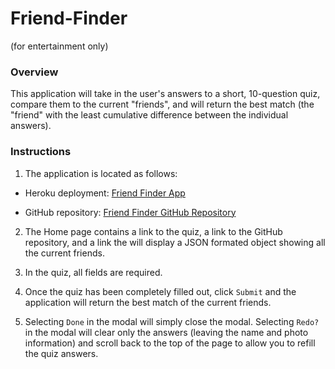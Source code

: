 # Friend-Finder
(for entertainment only)

### Overview

This application will take in the user's answers to a short, 10-question quiz, compare them to the current "friends", and will return the best match (the "friend" with the least cumulative difference between the individual answers).

### Instructions

1. The application is located as follows:

* Heroku deployment: [Friend Finder App](https://finding-friends-ftw.herokuapp.com/)

* GitHub repository: [Friend Finder GitHub Repository](https://github.com/bpzimmerman/Friend-Finder)

2. The Home page contains a link to the quiz, a link to the GitHub repository, and a link the will display a JSON formated object showing all the current friends.

3. In the quiz, all fields are required.

4. Once the quiz has been completely filled out, click `Submit` and the application will return the best match of the current friends.

5. Selecting `Done` in the modal will simply close the modal. Selecting `Redo?` in the modal will clear only the answers (leaving the name and photo information) and scroll back to the top of the page to allow you to refill the quiz answers.